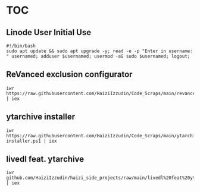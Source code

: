 # TOC



## Linode User Initial Use
```
#!/bin/bash
sudo apt update && sudo apt upgrade -y; read -e -p "Enter in username: " usernamed; adduser $usernamed; usermod -aG sudo $usernamed; logout;
```



## ReVanced exclusion configurator
```
iwr https://raw.githubusercontent.com/HaiziIzzudin/Code_Scraps/main/revanced%20script.ps1 | iex
```



## ytarchive installer
```
iwr https://raw.githubusercontent.com/HaiziIzzudin/Code_Scraps/main/ytarchive-installer.ps1 | iex
```



## livedl feat. ytarchive
```
iwr github.com/HaiziIzzudin/haizi_side_projects/raw/main/livedl%20feat%20ytarchive.ps1 | iex
```
